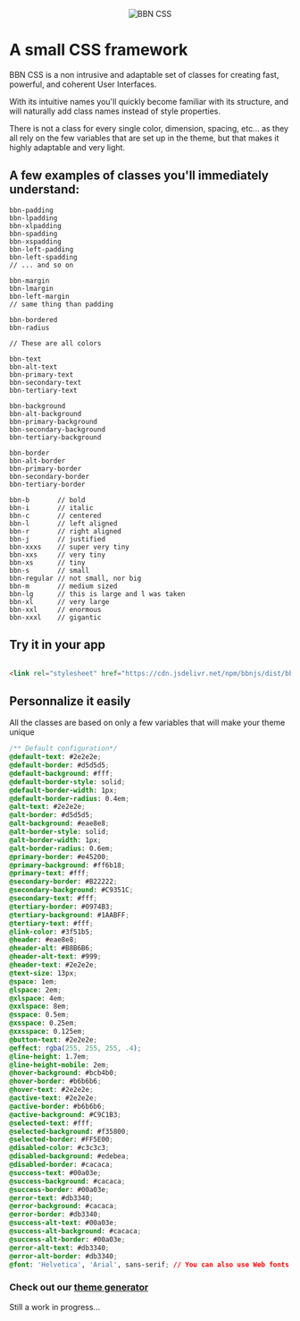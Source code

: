 
<p align="center"><img  alt="BBN CSS"  src="https://bbn.io/logo/black/text/css.svg"  style="max-width: 40%; height: auto"></p>

  

# A small CSS framework
  

BBN CSS is a non intrusive and adaptable set of classes for creating fast, powerful, and coherent User Interfaces.


With its intuitive names you'll quickly become familiar with its structure, and will naturally add class names instead of style properties.

There is not a class for every single color, dimension, spacing, etc... as they all rely on the few variables that are set up in the theme, but that makes it highly adaptable and very light.


## A few examples of classes you'll immediately understand:

```
bbn-padding
bbn-lpadding
bbn-xlpadding
bbn-spadding
bbn-xspadding
bbn-left-padding
bbn-left-spadding
// ... and so on

bbn-margin
bbn-lmargin
bbn-left-margin
// same thing than padding

bbn-bordered
bbn-radius

```
  

```
// These are all colors

bbn-text
bbn-alt-text
bbn-primary-text
bbn-secondary-text
bbn-tertiary-text

bbn-background
bbn-alt-background
bbn-primary-background
bbn-secondary-background
bbn-tertiary-background

bbn-border
bbn-alt-border
bbn-primary-border
bbn-secondary-border
bbn-tertiary-border
```
  

```
bbn-b       // bold
bbn-i       // italic
bbn-c       // centered
bbn-l       // left aligned
bbn-r       // right aligned
bbn-j       // justified
bbn-xxxs    // super very tiny
bbn-xxs     // very tiny
bbn-xs      // tiny
bbn-s       // small
bbn-regular // not small, nor big
bbn-m       // medium sized
bbn-lg      // this is large and l was taken
bbn-xl      // very large
bbn-xxl     // enormous
bbn-xxxl    // gigantic
```


## Try it in your app

  

```html

<link rel="stylesheet" href="https://cdn.jsdelivr.net/npm/bbnjs/dist/bbn.default.css">

```

## Personnalize it easily

All the classes are based on only a few variables that will make your theme unique

```css
/** Default configuration*/
@default-text: #2e2e2e;
@default-border: #d5d5d5;
@default-background: #fff;
@default-border-style: solid;
@default-border-width: 1px;
@default-border-radius: 0.4em;
@alt-text: #2e2e2e;
@alt-border: #d5d5d5;
@alt-background: #eae8e8;
@alt-border-style: solid;
@alt-border-width: 1px;
@alt-border-radius: 0.6em;
@primary-border: #e45200;
@primary-background: #ff6b18;
@primary-text: #fff;
@secondary-border: #B22222;
@secondary-background: #C9351C;
@secondary-text: #fff;
@tertiary-border: #0974B3;
@tertiary-background: #1AABFF;
@tertiary-text: #fff;
@link-color: #3f51b5;
@header: #eae8e8;
@header-alt: #B8B6B6;
@header-alt-text: #999;
@header-text: #2e2e2e;
@text-size: 13px;
@space: 1em;
@lspace: 2em;
@xlspace: 4em;
@xxlspace: 8em;
@sspace: 0.5em;
@xsspace: 0.25em;
@xxsspace: 0.125em;
@button-text: #2e2e2e;
@effect: rgba(255, 255, 255, .4);
@line-height: 1.7em;
@line-height-mobile: 2em;
@hover-background: #bcb4b0;
@hover-border: #b6b6b6;
@hover-text: #2e2e2e;
@active-text: #2e2e2e;
@active-border: #b6b6b6;
@active-background: #C9C1B3;
@selected-text: #fff;
@selected-background: #f35800;
@selected-border: #FF5E00;
@disabled-color: #c3c3c3;
@disabled-background: #edebea;
@disabled-border: #cacaca;
@success-text: #00a03e;
@success-background: #cacaca;
@success-border: #00a03e;
@error-text: #db3340;
@error-background: #cacaca;
@error-border: #db3340;
@success-alt-text: #00a03e;
@success-alt-background: #cacaca;
@success-alt-border: #00a03e;
@error-alt-text: #db3340;
@error-alt-border: #db3340;
@font: 'Helvetica', 'Arial', sans-serif; // You can also use Web fonts

```



### Check out our [theme generator](https://bbn.io/theme) 

Still a work in progress...


